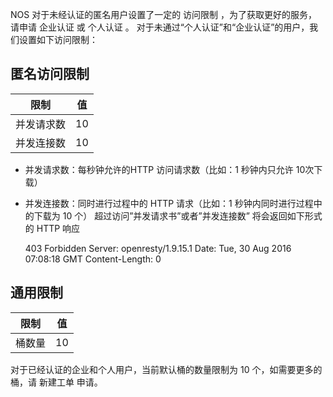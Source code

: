 NOS 对于未经认证的匿名用户设置了一定的 访问限制 ，为了获取更好的服务， 请申请 企业认证 或 个人认证 。 对于未通过“个人认证”和“企业认证”的用户，我们设置如下访问限制：

## 匿名访问限制

|  **限制**  |**值**|
|------------|------|
|并发请求数|	10|
|并发连接数|	10|
* 并发请求数：每秒钟允许的HTTP 访问请求数（比如：1 秒钟内只允许 10次下载）
* 并发连接数：同时进行过程中的 HTTP 请求（比如：1 秒钟内同时进行过程中的下载为 10 个）
超过访问”并发请求书”或者”并发连接数” 将会返回如下形式的 HTTP 响应

    403 Forbidden
    Server: openresty/1.9.15.1
    Date: Tue, 30 Aug 2016 07:08:18 GMT
    Content-Length: 0

## 通用限制

|**限制**|**值**|
|--------|------|
|桶数量|	10|
对于已经认证的企业和个人用户，当前默认桶的数量限制为 10 个，如需要更多的桶，请 新建工单 申请。